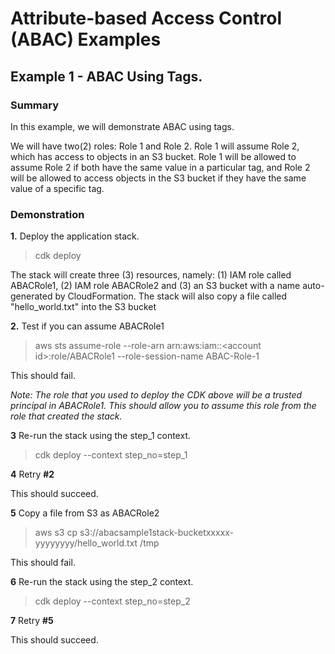 
# Attribute-based Access Control (ABAC) Examples

## Example 1 - ABAC Using Tags.

### Summary
In this example, we will demonstrate ABAC using tags.

We will have two(2) roles: Role 1 and Role 2. Role 1 will assume Role 2, which has access to objects in an S3 bucket. Role 1 will be allowed to assume Role 2 if both have the same value in a particular tag, and Role 2 will be allowed to access objects in the S3 bucket if they have the same value of a specific tag.

### Demonstration

**1.** Deploy the application stack.

> cdk deploy

The stack will create three (3) resources, namely: (1) IAM role called ABACRole1, (2) IAM role ABACRole2 and (3) an S3 bucket with a name auto-generated by CloudFormation. The stack will also copy a file called "hello_world.txt" into the S3 bucket

**2.** Test if you can assume ABACRole1

> aws sts assume-role --role-arn arn:aws:iam::&lt;account id&gt;:role/ABACRole1 --role-session-name ABAC-Role-1 

This should fail.

*Note: The role that you used to deploy the CDK above will be a trusted principal in ABACRole1. This should allow you to assume this role from the role that created the stack.*

**3** Re-run the stack using the step_1 context.

> cdk deploy --context step_no=step_1

**4** Retry **#2**

This should succeed.

**5** Copy a file from S3 as ABACRole2 

> aws s3 cp s3://abacsample1stack-bucketxxxxx-yyyyyyyy/hello_world.txt /tmp

This should fail.

**6** Re-run the stack using the step_2 context.

> cdk deploy --context step_no=step_2

**7** Retry **#5**

This should succeed.